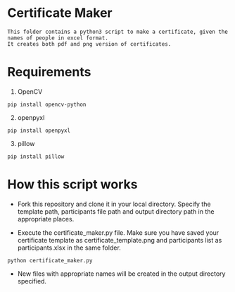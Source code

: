 # Certificate Maker
```
This folder contains a python3 script to make a certificate, given the names of people in excel format.
It creates both pdf and png version of certificates.
```

# Requirements
1. OpenCV
        
```
pip install opencv-python
```

2. openpyxl

```
pip install openpyxl
```

3. pillow

```
pip install pillow
```

# How this script works
* Fork this repository and clone it in your local directory. Specify the template path, participants file path and output directory path in the appropriate places.

* Execute the certificate_maker.py file.
Make sure you have saved your certificate template as certificate_template.png and participants list as participants.xlsx in the same folder.
```
python certificate_maker.py
```

* New files with appropriate names will be created in the output directory specified.

